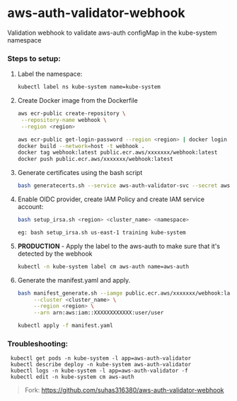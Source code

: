 # aws-auth-validator-webhook
Validation webhook to validate aws-auth configMap in the kube-system namespace
### Steps to setup:
1. Label the namespace:
   ~~~bash
   kubectl label ns kube-system name=kube-system
   ~~~

2. Create Docker image from the Dockerfile

    ~~~bash
    aws ecr-public create-repository \
     --repository-name webhook \
     --region <region>
    ~~~

    ~~~bash
    aws ecr-public get-login-password --region <region> | docker login --username AWS --password-stdin public.ecr.aws/xxxxxxx
    docker build --network=host -t webhook .
    docker tag webhook:latest public.ecr.aws/xxxxxxx/webhook:latest
    docker push public.ecr.aws/xxxxxxx/webhook:latest
    ~~~

3. Generate certificates using the bash script
     ~~~bash
     bash generatecerts.sh --service aws-auth-validator-svc --secret aws-auth-validator-certs --namespace kube-system
     ~~~

4. Enable OIDC provider, create IAM Policy and create IAM service account:
     ~~~bash
     bash setup_irsa.sh <region> <cluster_name> <namespace>
     ~~~

     ~~~bash
     eg: bash setup_irsa.sh us-east-1 training kube-system
     ~~~

5. **PRODUCTION** - Apply the label to the aws-auth to make sure that it's detected by the webhook
     ~~~bash
     kubectl -n kube-system label cm aws-auth name=aws-auth
     ~~~

6. Generate the manifest.yaml and apply.
     ~~~bash
     bash manifest_generate.sh --iamge public.ecr.aws/xxxxxxx/webhook:latest  \
          --cluster <cluster_name> \
          --region <region> \
          --arn arn:aws:iam::XXXXXXXXXXXX:user/user
     ~~~

     ~~~bash
     kubectl apply -f manifest.yaml
     ~~~

### Troubleshooting:
     kubectl get pods -n kube-system -l app=aws-auth-validator
     kubectl describe deploy -n kube-system aws-auth-validator
     kubectl logs -n kube-system -l app=aws-auth-validator -f
     kubectl edit -n kube-system cm aws-auth
     
> Fork: https://github.com/suhas316380/aws-auth-validator-webhook
